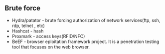 ## Brute force
- Hydra/patator - brute forcing authorization of network services(ftp, ssh, rdp, telnet , etc)
- Hashcat - hash
- Proxmark - access keys(RFID/NFC)
- BeEF - browser eploitation framework project.  It is a penetration testing tool that focuses on the web browser.

